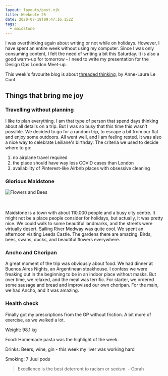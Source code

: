 ```yaml
---
layout: layouts/post.njk
title: Weeknote 25
date: 2020-07-18T09:47:16.152Z
tags:
  - maidstone
---
```

I was overthinking again about writing or not while on holidays. However, I have spent an entire week without using my computer. Since I was only consuming content, I felt the need of writing a bit this Saturday. It is also a good warm-up for tomorrow - I need to write my presentation for the Design Ops London Meet-up.

This week's favourite blog is about [threaded thinking](https://www.mentalnodes.com/threaded-thinking-instead-of-linear-thinking), by Anne-Laure Le Cunf.

## Things that bring me joy

### Travelling without planning

I like to plan everything. I am that type of person that spend days thinking about all details on a trip. But I was so busy that this time this wasn't possible. We decided to go for a random trip, to escape a bit from our flat and enjoy some outdoors. All went well, and I am feeling rested. It was also a nice way to celebrate Leiliane's birthday. The criteria we used to decide where to go:

1. no airplane travel required
2. the place should have way less COVID cases than London
3. availability of Pinterest-like Airbnb places with obsessive cleaning

### Glorious Maidstone

![Flowers and Bees ](/images/flowers_leeds_castle.jpg "Flowers and Bees ")

\
\
Maidstone is a town with about 110.000 people and a busy city centre. It might not be a place people consider for holidays, but actually, it was pretty nice. We could walk to some beautiful landmarks, and the streets were virtually desert. Sailing River Medway was quite cool. We spent an afternoon visiting Leeds Castle. The gardens there are amazing. Birds, bees, swans, ducks, and beautiful flowers everywhere.

### Ancho and Choripan

A great moment of the trip was obviously about food. We had dinner at Buenos Aires Nights, an Argentinean steakhouse. I confess we were freaking out in the beginning to be in an indoor place without masks. But over time, we relaxed, and the meal was terrific. For starter, we ordered some sausage and bread and improvised our own choripan. For the main, we had Ancho, and it was amazing.

### Health check

Finally got my prescriptions from the GP without friction. A bit more of exercise, as we walked a lot.

Weight: 98.1 kg

Food: Homemade pasta was the highlight of the week.

Drinks: Beers, wine, gin - this week my liver was working hard

Smoking: 7 Juul pods

> Excellence is the best deterrent to racism or sexism. - Oprah